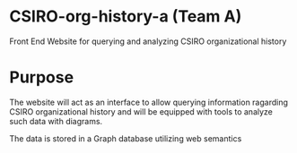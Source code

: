 # CSIRO-org-history-a (Team A)

Front End Website for querying and analyzing CSIRO organizational history



# Purpose

The website will act as an interface to allow querying information ragarding CSIRO organizational history
and will be equipped with tools to analyze such data with diagrams.

The data is stored in a Graph database utilizing web semantics
